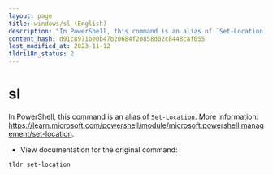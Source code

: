 ```yaml
---
layout: page
title: windows/sl (English)
description: "In PowerShell, this command is an alias of `Set-Location`."
content_hash: d91c8971be0b47b20684f20858d02c8448caf055
last_modified_at: 2023-11-12
tldri18n_status: 2
---
```

# sl

In PowerShell, this command is an alias of `Set-Location`.
More information: <https://learn.microsoft.com/powershell/module/microsoft.powershell.management/set-location>.

- View documentation for the original command:

`tldr set-location`
